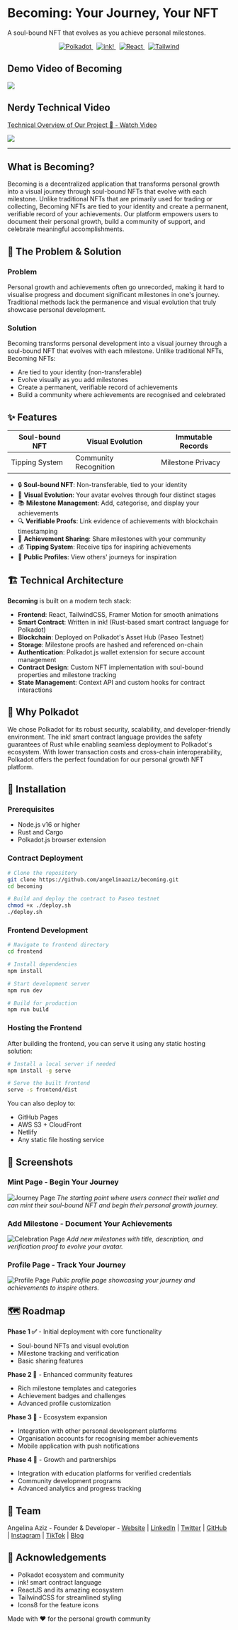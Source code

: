 # Becoming: Your Journey, Your NFT

A soul-bound NFT that evolves as you achieve personal milestones.

<p align="center">
  <a href="https://polkadot.network/" target="_blank">
    <img alt="Polkadot" src="https://img.shields.io/badge/Polkadot-Black?logo=polkadot&logoColor=white" />
  </a>&nbsp;
  <a href="https://use.ink/" target="_blank">
    <img alt="ink!" src="https://img.shields.io/badge/ink!-Rust-orange?logo=rust" />
  </a>&nbsp;
  <a href="https://reactjs.org/" target="_blank">
    <img alt="React" src="https://img.shields.io/badge/React-17.0.2-61dafb?logo=react&logoColor=white" />
  </a>&nbsp;
  <a href="https://tailwindcss.com/" target="_blank">
    <img alt="Tailwind" src="https://img.shields.io/badge/Tailwind-3.0-38B2AC?logo=tailwindcss&logoColor=white" />
  </a>
</p>

## Demo Video of Becoming
<div>
    <a href="https://www.loom.com/share/a362f109d0c445eeafa7aa2309b29d39">
      <p></p>
    </a>
    <a href="https://www.loom.com/share/a362f109d0c445eeafa7aa2309b29d39">
      <img style="max-width:300px;" src="https://cdn.loom.com/sessions/thumbnails/a362f109d0c445eeafa7aa2309b29d39-16a3f69e66dfdf14-full-play.gif">
    </a>
  </div>

## Nerdy Technical Video
<div>
    <a href="https://www.loom.com/share/f7f0fcbb653444d8aa8a230a97399533">
      <p>Technical Overview of Our Project 🚀 - Watch Video</p>
    </a>
    <a href="https://www.loom.com/share/f7f0fcbb653444d8aa8a230a97399533">
      <img style="max-width:300px;" src="https://cdn.loom.com/sessions/thumbnails/f7f0fcbb653444d8aa8a230a97399533-eba5bf919e363f76-full-play.gif">
    </a>
  </div>

---

## What is Becoming?

Becoming is a decentralized application that transforms personal growth into a visual journey through soul-bound NFTs that evolve with each milestone. Unlike traditional NFTs that are primarily used for trading or collecting, Becoming NFTs are tied to your identity and create a permanent, verifiable record of your achievements. Our platform empowers users to document their personal growth, build a community of support, and celebrate meaningful accomplishments.

## 🌟 The Problem & Solution

### Problem
Personal growth and achievements often go unrecorded, making it hard to visualise progress and document significant milestones in one's journey. Traditional methods lack the permanence and visual evolution that truly showcase personal development.

### Solution
Becoming transforms personal development into a visual journey through a soul-bound NFT that evolves with each milestone. Unlike traditional NFTs, Becoming NFTs:

- Are tied to your identity (non-transferable)
- Evolve visually as you add milestones
- Create a permanent, verifiable record of achievements
- Build a community where achievements are recognised and celebrated

## ✨ Features

| Soul-bound NFT | Visual Evolution | Immutable Records |
|----------------|------------------|-------------------|
| Tipping System | Community Recognition | Milestone Privacy |

- 🔒 **Soul-bound NFT**: Non-transferable, tied to your identity
- 🎨 **Visual Evolution**: Your avatar evolves through four distinct stages
- 📚 **Milestone Management**: Add, categorise, and display your achievements
- 🔍 **Verifiable Proofs**: Link evidence of achievements with blockchain timestamping
- 🎉 **Achievement Sharing**: Share milestones with your community
- 💰 **Tipping System**: Receive tips for inspiring achievements
- 👥 **Public Profiles**: View others' journeys for inspiration

## 🏗️ Technical Architecture

**Becoming** is built on a modern tech stack:

- **Frontend**: React, TailwindCSS, Framer Motion for smooth animations
- **Smart Contract**: Written in ink! (Rust-based smart contract language for Polkadot)
- **Blockchain**: Deployed on Polkadot's Asset Hub (Paseo Testnet)
- **Storage**: Milestone proofs are hashed and referenced on-chain
- **Authentication**: Polkadot.js wallet extension for secure account management
- **Contract Design**: Custom NFT implementation with soul-bound properties and milestone tracking
- **State Management**: Context API and custom hooks for contract interactions

<!-- Add technical architecture diagram here once available -->

## 💫 Why Polkadot

We chose Polkadot for its robust security, scalability, and developer-friendly environment. The ink! smart contract language provides the safety guarantees of Rust while enabling seamless deployment to Polkadot's ecosystem. With lower transaction costs and cross-chain interoperability, Polkadot offers the perfect foundation for our personal growth NFT platform.

## 🔧 Installation

### Prerequisites
- Node.js v16 or higher
- Rust and Cargo
- Polkadot.js browser extension

### Contract Deployment
```bash
# Clone the repository
git clone https://github.com/angelinaaziz/becoming.git
cd becoming

# Build and deploy the contract to Paseo testnet
chmod +x ./deploy.sh
./deploy.sh
```

### Frontend Development
```bash
# Navigate to frontend directory
cd frontend

# Install dependencies
npm install

# Start development server
npm run dev

# Build for production
npm run build
```

### Hosting the Frontend
After building the frontend, you can serve it using any static hosting solution:

```bash
# Install a local server if needed
npm install -g serve

# Serve the built frontend
serve -s frontend/dist
```

You can also deploy to:
- GitHub Pages
- AWS S3 + CloudFront
- Netlify
- Any static file hosting service

## 📱 Screenshots

### Mint Page - Begin Your Journey
![Journey Page](https://raw.githubusercontent.com/angelinaaziz/becoming/main/frontend/public/assets/screenshots/journey-page.png)
*The starting point where users connect their wallet and  can mint their soul-bound NFT and begin their personal growth journey.*


### Add Milestone - Document Your Achievements
![Celebration Page](https://raw.githubusercontent.com/angelinaaziz/becoming/main/frontend/public/assets/screenshots/celebration-page.png)
*Add new milestones with title, description, and verification proof to evolve your avatar.*

### Profile Page - Track Your Journey
![Profile Page](https://raw.githubusercontent.com/angelinaaziz/becoming/main/frontend/public/assets/screenshots/profile-page.png)
*Public profile page showcasing your journey and achievements to inspire others.*

## 🗺️ Roadmap

**Phase 1 ✅** - Initial deployment with core functionality
- Soul-bound NFTs and visual evolution
- Milestone tracking and verification
- Basic sharing features

**Phase 2 🚧** - Enhanced community features
- Rich milestone templates and categories
- Achievement badges and challenges
- Advanced profile customization

**Phase 3 🔮** - Ecosystem expansion
- Integration with other personal development platforms
- Organisation accounts for recognising member achievements
- Mobile application with push notifications

**Phase 4 🔮** - Growth and partnerships
- Integration with education platforms for verified credentials
- Community development programs
- Advanced analytics and progress tracking

## 👥 Team
Angelina Aziz - Founder & Developer - [Website](https://www.angelina.dev/) | [LinkedIn](https://www.linkedin.com/in/angelinaaziz) | [Twitter](https://twitter.com/angelinaaziz) | [GitHub](https://github.com/angelinaaziz) | [Instagram](https://www.instagram.com/angelinaaziz) | [TikTok](https://www.tiktok.com/@angelinaaziz) | [Blog](https://www.angelina.dev/blog)


## 🙏 Acknowledgements
- Polkadot ecosystem and community
- ink! smart contract language
- ReactJS and its amazing ecosystem
- TailwindCSS for streamlined styling
- Icons8 for the feature icons

Made with ❤️ for the personal growth community 
